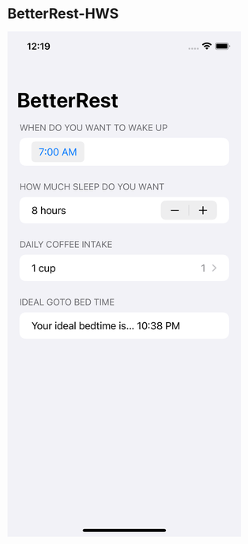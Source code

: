 # BetterRest-HWS
![alt text](https://github.com/Alokin24/BetterRest-HWS/blob/main/screenshot.png?raw=true&height=100&width=100)
